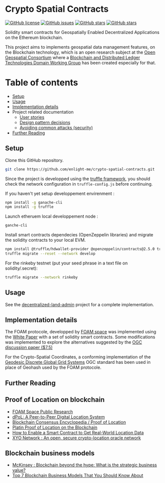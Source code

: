 # Crypto Spatial Contracts

[![GitHub license](https://img.shields.io/github/license/enlight-me/crypto-spatial-contracts)](https://github.com/allilou/onchain-land-administration/blob/master/LICENSE)
[![GitHub issues](https://img.shields.io/github/issues/enlight-me/crypto-spatial-contracts)](https://github.com/allilou/onchain-land-administration/issues)
[![GitHub stars](https://img.shields.io/github/stars/enlight-me/crypto-spatial-contracts)](https://github.com/allilou/onchain-land-administration/stargazers)
[![GitHub stars](https://img.shields.io/github/forks/enlight-me/crypto-spatial-contracts)](https://github.com/allilou/onchain-land-administration/network/members)

Solidity smart contracts for Geospatially Enabled Decentralized Applications on the Ethereum blockchain.

This project aims to implements geospatial data management features, on the Blockchain technology, which is an open research subject at the [Open Geospatial Consortium](http://docs.opengeospatial.org/dp/18-041r1/18-041r1.html) where a [Blockchain and Distributed Ledger Technologies Domain Working Group](https://www.opengeospatial.org/projects/groups/bdltdwg) has been created especially for that.

Table of contents
=================
<!--ts-->
* [Setup](#setup)
* [Usage](#Usage)
* [Implementation details](#implementation-details)
* Project related documentation
  * [User stories](./docs/user_stories.md)
  * [Design pattern decisions](./docs/design_pattern_decisions.md)
  * [Avoiding common attacks (security)](./docs/avoiding_common_attacks.md)
* [Further Reading](#further-reading)
<!--te-->

## Setup

Clone this GitHub repository.

```bash
git clone https://github.com/enlight-me/crypto-spatial-contracts.git
```

Since the project is developped using the [truffle framework](https://www.trufflesuite.com/), you should check the network configuration in `truffle-config.js` before continuing.

If you haven't yet setup developpement envirenment :

```bash
npm install -g ganache-cli
npm install -g truffle
```

Launch etheruem local developpement node :

```bash
ganche-cli
```

Install smart contracts dependecies (OpenZeppelin libraries) and migrate the solidity contracts to your local EVM.

```bash
npm install @truffle/hdwallet-provider @openzeppelin/contracts@2.5.0 truffle-assertions
truffle migrate --reset --network develop
```

For the rinkeby testnet (put your seed phrase in a text file on solidity/.secret):

```bash
truffle migrate --network rinkeby
```

## Usage

See the [decentralized-land-admin](https://github.com/enlight-me/decentralized-land-admin) project for a complete implementation.

## Implementation details

The FOAM protocole, developped by [FOAM space](https://foam.space/) was implemented using the [White Paper](https://foam.space/publicAssets/FOAM_Whitepaper.pdf) with a set of solidity smart contracts. Some modifications was implemented to explore the alternatives suggested by the [OGC discussion paper ($7.5)](http://docs.opengeospatial.org/dp/18-041r1/18-041r1.html)

For the Crypto-Spatial Coordinates, a conforming implementation of the [Geodesic Discrete Global Grid Systems](http://webpages.sou.edu/~sahrk/sqspc/pubs/gdggs03.pdf) OGC standard has been used in place of Geohash used by the FOAM protocole.

## Further Reading

## Proof of Location on blockchain

- [FOAM Space Public Research](https://github.com/f-o-a-m/public-research)
- [dPoL: A Peer-to-Peer Digital Location System](https://medium.com/@kierstenJ/dpol-a-peer-to-peer-digital-location-system-af623f4e0a10)
- [Blockchain Consensus Encyclopedia / Proof of Location](https://github.com/cedricwalter/blockchain-consensus/blob/master/chain-based-proof-of-capacity-space/dynamic-proof-of-location.md)
- [Platin Proof of Location on the Blockchain](https://youtu.be/Wx2cCUYbQuE)
- [How to Enable a Smart Contract to Get Real-World Location Data](https://www.howtotoken.com/for-developers/enable-a-smart-contract-to-get-real-world-location-data/)
- [XYO Network : An open, secure crypto-location oracle network](https://github.com/XYOracleNetwork)

## Blockchain business models

- [McKinsey : Blockchain beyond the hype: What is the strategic business value?](https://www.mckinsey.com/business-functions/mckinsey-digital/our-insights/blockchain-beyond-the-hype-what-is-the-strategic-business-value#)
- [Top 7 Blockchain Business Models That You Should Know About](https://101blockchains.com/blockchain-business-models/)
